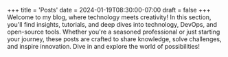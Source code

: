 +++
title = 'Posts'
date = 2024-01-19T08:30:00-07:00
draft = false
+++
Welcome to my blog, where technology meets creativity! In this section, you'll find insights, tutorials, and deep dives into technology, DevOps, and open-source tools. Whether you're a seasoned professional or just starting your journey, these posts are crafted to share knowledge, solve challenges, and inspire innovation. Dive in and explore the world of possibilities!